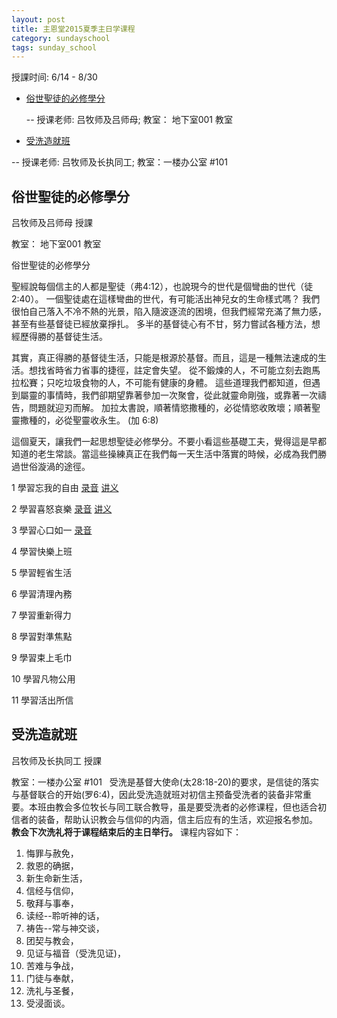 ```yaml
---
layout: post 
title: 主恩堂2015夏季主日学课程
category: sundayschool
tags: sunday_school
---
```


授課时间: 6/14 - 8/30


 * [俗世聖徒的必修學分](#1)  

   -- 授课老师: 吕牧师及吕师母; 教室： 地下室001 教室 

  * [受洗造就班](#2)  

   -- 授课老师: 吕牧师及长执同工; 教室：一楼办公室 #101
 

<a name="1" />

俗世聖徒的必修學分
---------------

吕牧师及吕师母   授課

教室： 地下室001 教室 

俗世聖徒的必修學分

 聖經說每個信主的人都是聖徒（弗4:12），也說現今的世代是個彎曲的世代（徒2:40）。
 一個聖徒處在這樣彎曲的世代，有可能活出神兒女的生命樣式嗎？
 我們很怕自己落入不冷不熱的光景，陷入隨波逐流的困境，但我們經常充滿了無力感，甚至有些基督徒已經放棄掙扎。
 多半的基督徒心有不甘，努力嘗試各種方法，想經歷得勝的基督徒生活。

 其實，真正得勝的基督徒生活，只能是根源於基督。而且，這是一種無法速成的生活。想找省時省力省事的捷徑，註定會失望。
 從不鍛煉的人，不可能立刻去跑馬拉松賽；只吃垃圾食物的人，不可能有健康的身體。
 這些道理我們都知道，但遇到屬靈的事情時，我們卻期望靠著參加一次聚會，從此就靈命剛強，或靠著一次禱告，問題就迎刃而解。
 加拉太書說，順著情慾撒種的，必從情慾收敗壞；順著聖靈撒種的，必從聖靈收永生。 (‭加‬ ‭6‬:‭8‬)

這個夏天，讓我們一起思想聖徒必修學分。不要小看這些基礎工夫，覺得這是早都知道的老生常談。當這些操練真正在我們每一天生活中落實的時候，必成為我們勝過世俗漩渦的途徑。


1 學習忘我的自由  [录音](http://media.wcec-home.org/audio/sundayschool/Credit06142015.mp3)  [讲义](http://media.wcec-home.org/doc/sundayschool/Credit06142015.pdf)

2 學習喜怒哀樂  [录音](http://media.wcec-home.org/audio/sundayschool/Credit06212015.mp3)  [讲义](http://media.wcec-home.org/doc/sundayschool/Credit06212015.pdf)

3 學習心口如一  [录音](http://media.wcec-home.org/audio/sundayschool/Credit06282015.mp3)

4 學習快樂上班

5 學習輕省生活

6 學習清理內務

7 學習重新得力

8 學習對準焦點

9 學習束上毛巾

10 學習凡物公用

11 學習活出所信


<a name="2" />

受洗造就班
---------------

吕牧师及长执同工   授課

教室：一楼办公室 #101
 
受洗是基督大使命(太28:18-20)的要求，是信徒的落实与基督联合的开始(罗6:4)，因此受洗造就班对初信主预备受洗者的装备非常重要。本班由教会多位牧长与同工联合教导，虽是要受洗者的必修课程，但也适合初信者的装备，帮助认识教会与信仰的内涵，信主后应有的生活，欢迎报名参加。
__教会下次洗礼将于课程结束后的主日举行。__ 课程内容如下：

1. 悔罪与赦免，
2. 救恩的确据，
3. 新生命新生活，
4. 信经与信仰，
5. 敬拜与事奉，
6. 读经--聆听神的话，
7. 祷告--常与神交谈，
8. 团契与教会，
9. 见证与福音（受洗见证)，
10. 苦难与争战，
11. 门徒与奉献，
12. 洗礼与圣餐，
13. 受浸面谈。

